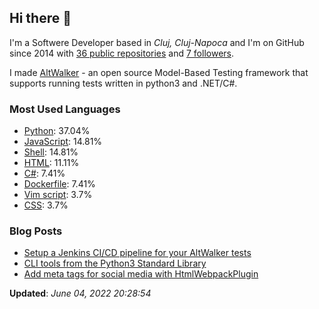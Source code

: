 <h2>Hi there 👋</h2>

<!-- This is just the base template, feel free to change it. -->

<p>
    I'm a Softwere Developer based in <i>Cluj, Cluj-Napoca</i>
    and I'm on GitHub since 2014
    with <a href="https://github.com/Robert-96?tab=repositories">36 public repositories</a>
    and <a href="https://github.com/Robert-96?tab=followers">7 followers</a>.
</p>

<p>
    I made <a href="https://gitlab.com/altom/altwalker/altwalker">AltWalker</a> - an open source Model-Based Testing framework that supports running tests written in python3 and .NET/C#.
</p>

<h3>Most Used Languages</h3>

<ul>
    <li><a href="https://github.com/search?q=user%3ARobert-96&l=Python">Python</a>: 37.04%</li>
    <li><a href="https://github.com/search?q=user%3ARobert-96&l=JavaScript">JavaScript</a>: 14.81%</li>
    <li><a href="https://github.com/search?q=user%3ARobert-96&l=Shell">Shell</a>: 14.81%</li>
    <li><a href="https://github.com/search?q=user%3ARobert-96&l=HTML">HTML</a>: 11.11%</li>
    <li><a href="https://github.com/search?q=user%3ARobert-96&l=C%23">C#</a>: 7.41%</li>
    <li><a href="https://github.com/search?q=user%3ARobert-96&l=Dockerfile">Dockerfile</a>: 7.41%</li>
    <li><a href="https://github.com/search?q=user%3ARobert-96&l=Vim%20script">Vim script</a>: 3.7%</li>
    <li><a href="https://github.com/search?q=user%3ARobert-96&l=CSS">CSS</a>: 3.7%</li>
</ul>

<h3>Blog Posts</h3>

<ul>
    <li><a href="https://dev.to/robert96/setup-a-jenkins-pipeline-for-your-altwalker-tests-200h">Setup a Jenkins CI/CD pipeline for  your AltWalker tests</a></li>
    <li><a href="https://dev.to/robert96/cli-tools-from-the-python3-standard-library-37em">CLI tools from the Python3 Standard Library</a></li>
    <li><a href="https://dev.to/robert96/add-meta-tags-for-social-media-with-htmlwebpackplugin-21h2">Add meta tags for social media with HtmlWebpackPlugin</a></li>
</ul>

<p><strong>Updated</strong>: <i>June 04, 2022 20:28:54</i></p>